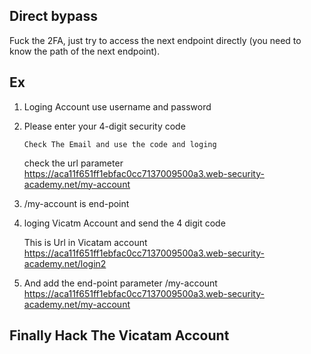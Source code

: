 ## Direct bypass
Fuck the 2FA, just try to access the next endpoint directly (you need to know the path of the next endpoint).


## Ex 
 
 1. Loging Account use username and password 
 2. Please enter your 4-digit security code 
 
        Check The Email and use the code and loging
      check the url parameter
      https://aca11f651ff1ebfac0cc7137009500a3.web-security-academy.net/my-account
 3. /my-account is end-point
 4. loging Vicatm Account and send the 4 digit code 

      This is Url in Vicatam account
      https://aca11f651ff1ebfac0cc7137009500a3.web-security-academy.net/login2
 5. And add the end-point parameter
      /my-account
      https://aca11f651ff1ebfac0cc7137009500a3.web-security-academy.net/my-account
 
 ## Finally Hack The Vicatam Account
